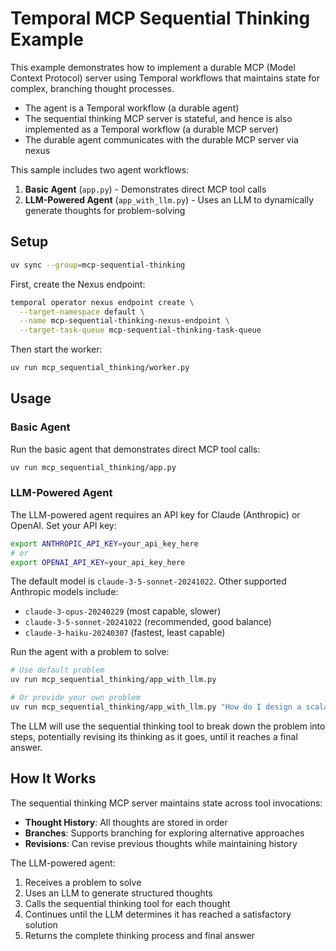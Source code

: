 # Temporal MCP Sequential Thinking Example

This example demonstrates how to implement a durable MCP (Model Context Protocol) server using Temporal workflows that maintains state for complex, branching thought processes.

- The agent is a Temporal workflow (a durable agent)
- The sequential thinking MCP server is stateful, and hence is also implemented as a Temporal workflow (a durable MCP server)  
- The durable agent communicates with the durable MCP server via nexus

This sample includes two agent workflows:
1. **Basic Agent** (`app.py`) - Demonstrates direct MCP tool calls
2. **LLM-Powered Agent** (`app_with_llm.py`) - Uses an LLM to dynamically generate thoughts for problem-solving

## Setup

```bash
uv sync --group=mcp-sequential-thinking
```

First, create the Nexus endpoint:
```bash
temporal operator nexus endpoint create \
  --target-namespace default \
  --name mcp-sequential-thinking-nexus-endpoint \
  --target-task-queue mcp-sequential-thinking-task-queue
```

Then start the worker:
```bash
uv run mcp_sequential_thinking/worker.py
```

## Usage

### Basic Agent

Run the basic agent that demonstrates direct MCP tool calls:
```bash
uv run mcp_sequential_thinking/app.py
```

### LLM-Powered Agent

The LLM-powered agent requires an API key for Claude (Anthropic) or OpenAI. Set your API key:
```bash
export ANTHROPIC_API_KEY=your_api_key_here
# or
export OPENAI_API_KEY=your_api_key_here
```

The default model is `claude-3-5-sonnet-20241022`. Other supported Anthropic models include:
- `claude-3-opus-20240229` (most capable, slower)
- `claude-3-5-sonnet-20241022` (recommended, good balance)
- `claude-3-haiku-20240307` (fastest, least capable)

Run the agent with a problem to solve:
```bash
# Use default problem
uv run mcp_sequential_thinking/app_with_llm.py

# Or provide your own problem
uv run mcp_sequential_thinking/app_with_llm.py "How do I design a scalable microservices architecture?"
```

The LLM will use the sequential thinking tool to break down the problem into steps, potentially revising its thinking as it goes, until it reaches a final answer.

## How It Works

The sequential thinking MCP server maintains state across tool invocations:
- **Thought History**: All thoughts are stored in order
- **Branches**: Supports branching for exploring alternative approaches
- **Revisions**: Can revise previous thoughts while maintaining history

The LLM-powered agent:
1. Receives a problem to solve
2. Uses an LLM to generate structured thoughts
3. Calls the sequential thinking tool for each thought
4. Continues until the LLM determines it has reached a satisfactory solution
5. Returns the complete thinking process and final answer
